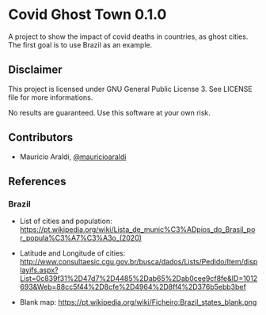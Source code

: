 # Covid Ghost Town 0.1.0

A project to show the impact of covid deaths in countries, as ghost cities. The first goal is to use Brazil as an example.

## Disclaimer
This project is licensed under GNU General Public License 3. See LICENSE file for more informations.

No results are guaranteed. Use this software at your own risk.

## Contributors
- Mauricio Araldi, [@mauricioaraldi](https://github.com/mauricioaraldi/)

## References

### Brazil
- List of cities and population: https://pt.wikipedia.org/wiki/Lista_de_munic%C3%ADpios_do_Brasil_por_popula%C3%A7%C3%A3o_(2020)

- Latitude and Longitude of cities: http://www.consultaesic.cgu.gov.br/busca/dados/Lists/Pedido/Item/displayifs.aspx?List=0c839f31%2D47d7%2D4485%2Dab65%2Dab0cee9cf8fe&ID=1012693&Web=88cc5f44%2D8cfe%2D4964%2D8ff4%2D376b5ebb3bef

- Blank map: https://pt.wikipedia.org/wiki/Ficheiro:Brazil_states_blank.png